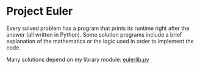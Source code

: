 # Project Euler
Every solved problem has a program that prints its runtime right after the answer (all written in Python). Some solution programs include a brief explanation of the mathematics or the logic used in order to implement the code.

Many solutions depend on my library module: [eulerlib.py](https://github.com/Samuel0104/Project-Euler/blob/main/solutions/eulerlib.py)
